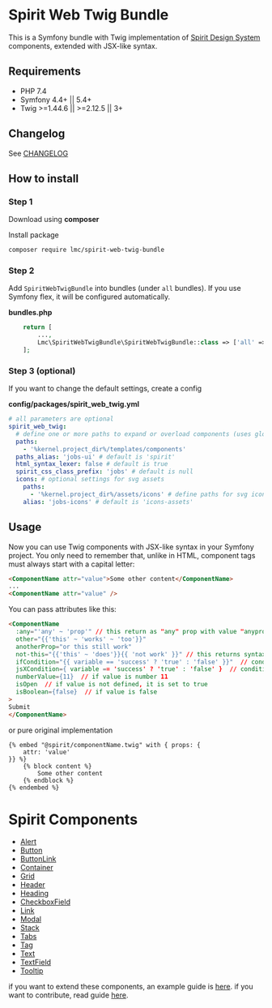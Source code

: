 # Spirit Web Twig Bundle

This is a Symfony bundle with Twig implementation of [Spirit Design System] components, extended with JSX-like syntax.

## Requirements

- PHP 7.4
- Symfony 4.4+ || 5.4+
- Twig >=1.44.6 || >=2.12.5 || 3+

## Changelog

See [CHANGELOG](./CHANGELOG.md)

## How to install

### Step 1

Download using **composer**

Install package

```bash
composer require lmc/spirit-web-twig-bundle
```

### Step 2

Add `SpiritWebTwigBundle` into bundles (under `all` bundles). If you use Symfony flex, it will be configured automatically.

**bundles.php**

```php
    return [
        ...,
        Lmc\SpiritWebTwigBundle\SpiritWebTwigBundle::class => ['all' => true],
    ];
```

### Step 3 (optional)

If you want to change the default settings, create a config

**config/packages/spirit_web_twig.yml**

```yaml
# all parameters are optional
spirit_web_twig:
  # define one or more paths to expand or overload components (uses glob patterns)
  paths:
    - '%kernel.project_dir%/templates/components'
  paths_alias: 'jobs-ui' # default is 'spirit'
  html_syntax_lexer: false # default is true
  spirit_css_class_prefix: 'jobs' # default is null
  icons: # optional settings for svg assets
    paths:
      - '%kernel.project_dir%/assets/icons' # define paths for svg icons set
    alias: 'jobs-icons' # default is 'icons-assets'
```

## Usage

Now you can use Twig components with JSX-like syntax in your Symfony project. You only need to remember that, unlike in HTML, component tags must always start with a capital letter:

```html
<ComponentName attr="value">Some other content</ComponentName>
...
<ComponentName attr="value" />
```

You can pass attributes like this:

```html
<ComponentName
  :any="'any' ~ 'prop'" // this return as "any" prop with value "anyprop"
  other="{{'this' ~ 'works' ~ 'too'}}"
  anotherProp="or this still work"
  not-this="{{'this' ~ 'does'}}{{ 'not work' }}" // this returns syntax as plain text but prop with dash work
  ifCondition="{{ variable == 'success' ? 'true' : 'false' }}"  // condition can only be written via the ternary operator
  jsXCondition={ variable == 'success' ? 'true' : 'false' }  // condition can only be written via the ternary operator
  numberValue={11}  // if value is number 11
  isOpen  // if value is not defined, it is set to true
  isBoolean={false}  // if value is false
>
Submit
</ComponentName>
```

or pure original implementation

```twig
{% embed "@spirit/componentName.twig" with { props: {
    attr: 'value'
}} %}
    {% block content %}
        Some other content
    {% endblock %}
{% endembed %}
```

# Spirit Components

- [Alert](./src/Resources/components/Alert/README.md)
- [Button](./src/Resources/components/Button/README.md)
- [ButtonLink](./src/Resources/components/ButtonLink/README.md)
- [Container](./src/Resources/components/Container/README.md)
- [Grid](./src/Resources/components/Grid/README.md)
- [Header](./src/Resources/components/Header/README.md)
- [Heading](./src/Resources/components/Heading/README.md)
- [CheckboxField](./src/Resources/components/CheckboxField/README.md)
- [Link](./src/Resources/components/Link/README.md)
- [Modal](./src/Resources/components/Modal/README.md)
- [Stack](./src/Resources/components/Stack/README.md)
- [Tabs](./src/Resources/components/Tabs/README.md)
- [Tag](./src/Resources/components/Tag/README.md)
- [Text](./src/Resources/components/Text/README.md)
- [TextField](./src/Resources/components/TextField/README.md)
- [Tooltip](./src/Resources/components/Tooltip/README.md)

if you want to extend these components, an example guide is [here](./docs/extendComponents.md).
if you want to contribute, read guide [here](./docs/contribution.md).

[spirit design system]: https://github.com/lmc-eu/spirit-design-system
